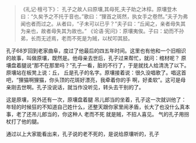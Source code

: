 > 《礼记·檀弓下》： 孔子之故人曰原壤,其母死,夫子助之沐椁。原壤登木曰：“久矣予之不托于音也。”歌曰：“狸首之斑然，执女手之卷然。”夫子为弗闻也者而过之。从者曰，“子未可以已乎？”夫子曰：“丘闻之，亲者毋失其为亲也，故者毋失其为故也。”
> 《论语·宪问》：原壤夷俟。子曰：幼而不孙弟，长而无述焉，老而不死是为贼，以杖叩其胫。

孔子68岁回到老家曲阜，度过了他最后的四五年时间。这里也有他和一个旧相识的故事，叫做原壤，既然是。他母亲去世后，孔子过来帮忙，就问：棺材呢？ 原壤盘着腿说“那不在那里吗？”孔子一看，脏的不行了，于是就找人给清洗了以下。原壤站在板凳上说：丘， 丘是孔子的名字。原壤接着说：很久没唱歌了。唱这首吧，“狸猫啊狸猫，你头顶的花斑好漂亮，我牵着你的手 啊，好柔软”。这可是母亲刚去世啊。孔子没说话，就当作没听见，转头去干别的了。

这是原壤，另外还有一次，原壤盘着腿 吊儿郎当的坐着，孔子这一次就训他了：年轻的时候狂的不知道自己姓什么，还整天跟你家里闹矛盾，长大了也没什么真本事，老了还吊儿郎当的，你这种人 老而不死 就是贼，不招人喜见。 气的孔子用拐杖打了他的腿。

通过以上大家能看出来，孔子说的老不死的，是说给原壤听的，孔子